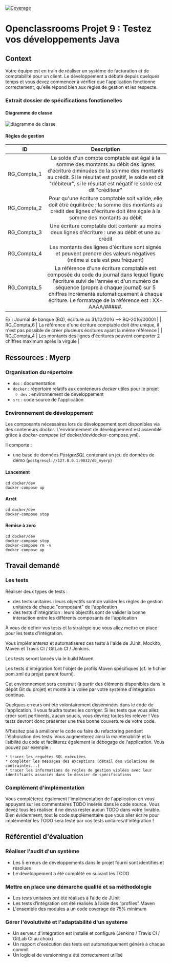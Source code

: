 [![Coverage](https://sonarcloud.io/api/project_badges/measure?project=JordanBgt_OPC_Projet9&metric=coverage)](https://sonarcloud.io/dashboard?id=JordanBgt_OPC_Projet9)

# Openclassrooms Projet 9 : Testez vos développements Java

## Context

Votre équipe est en train de réaliser un système de facturation et de comptabilité pour un client. Le développement a débuté depuis quelques temps et vous devez commencer à vérifier que l'application fonctionne correctement, qu'elle répond bien aux règles de gestion et les respecte.

### Extrait dossier de spécifications fonctionelles 

#### Diagramme de classe 

![diagramme de classe](https://user.oc-static.com/upload/2017/03/09/14890556605444_DC_Comptabilite.png)

#### Règles de gestion

| ID            | Description   |       
| ------------- |:-------------:|
| RG_Compta_1   | Le solde d'un compte comptable est égal à la somme des montants au débit des lignes d'écriture diminuées de la somme des montants au crédit. Si le résultat est positif, le solde est dit "débiteur", si le résultat est négatif le solde est dit "créditeur" |
| RG_Compta_2   | Pour qu'une écriture comptable soit valide, elle doit être équilibrée : la somme des montants au crédit des lignes d'écriture doit être égale à la somme des montants au débit |
| RG_Compta_3   | Une écriture comptable doit contenir au moins deux lignes d'écriture : une au débit et une au crédit |
| RG_Compta_4   | Les montants des lignes d'écriture sont signés et peuvent prendre des valeurs négatives (même si cela est peu fréquent) |
| RG_Compta_5   | La référence d'une écriture comptable est composée du code du journal dans lequel figure l'écriture suivi de l'année et d'un numéro de séquence (propre à chaque journal) sur 5 chiffres incrémenté automatiquement à chaque écriture. Le formatage de la référence est : XX-AAAA/#####.
Ex : Journal de banque (BQ), écriture au 31/12/2016
--> BQ-2016/00001 |
| RG_Compta_6   | La référence d'une écriture comptable doit être unique, il n'est pas possible de créer plusieurs écritures ayant la même référence |
| RG_Compta_4   | Les montants des lignes d'écritures peuvent comporter 2 chiffres maximum après la virgule |

## Ressources : Myerp

### Organisation du répertoire

*   `doc` : documentation
*   `docker` : répertoire relatifs aux conteneurs _docker_ utiles pour le projet
    *   `dev` : environnement de développement
*   `src` : code source de l'application


### Environnement de développement

Les composants nécessaires lors du développement sont disponibles via des conteneurs _docker_.
L'environnement de développement est assemblé grâce à _docker-compose_
(cf docker/dev/docker-compose.yml).

Il comporte :

*   une base de données _PostgreSQL_ contenant un jeu de données de démo (`postgresql://127.0.0.1:9032/db_myerp`)

#### Lancement

    cd docker/dev
    docker-compose up


#### Arrêt

    cd docker/dev
    docker-compose stop


#### Remise à zero

    cd docker/dev
    docker-compose stop
    docker-compose rm -v
    docker-compose up

## Travail demandé

### Les tests 

Réaliser deux types de tests : 
* des tests unitaires : leurs objectifs sont de valider les règles de gestion unitaires de chaque "composant" de l'application
* des tests d'intégration : leurs objectifs sont de valider la bonne interaction entre les différents composants de l'application

À vous de définir vos tests et la stratégie que vous allez mettre en place pour les tests d'intégration.

Vous implémenterez et automatiserez ces tests à l'aide de JUnit, Mockito, Maven et Travis CI / GitLab CI / Jenkins.

Les tests seront lancés via le build Maven.

Les tests d'intégration font l'objet de profils Maven spécifiques (cf. le fichier pom.xml du projet parent fourni).

Cet environnement sera construit (à partir des éléments disponibles dans le dépôt Git du projet) et monté à la volée par votre système d'intégration continue.

Quelques erreurs ont été volontairement disséminées dans le code de l'application. Il vous faudra toutes les corriger.
Si les tests que vous allez créer sont pertinents, aucun soucis, vous devriez toutes les relever !
Vos tests devront donc présenter une très bonne couverture de votre code.



N'hésitez pas à améliorer le code ou faire du refactoring pendant l'élaboration des tests. Vous augmenterez ainsi la maintenabilité et la lisibilité du code et faciliterez également le débogage de l'application.
Vous pouvez par exemple :

    * tracer les requêtes SQL exécutées
    * compléter les messages des exceptions (détail des violations de contraintes...)
    * tracer les informations de règles de gestion violées avec leur identifiants associés dans le dossier de spécifications

### Complément d'implémentation

Vous compléterez également l'implémentation de l'application en vous appuyant sur les commentaires TODO insérés dans le code source. Vous devez tous les réaliser, il ne devra rester aucun TODO dans votre livrable.
Bien évidemment, tout le code supplémentaire que vous aller écrire pour implémenter les TODO sera testé par vos tests unitaires/d'intégration !


## Référentiel d'évaluation

### Réaliser l'audit d'un système

* Les 5 erreurs de développements dans le projet fourni sont identifiés et résolues
* Le développement a été complété en suivant les TODO

### Mettre en place une démarche qualité et sa méthodologie

* Les tests unitaires ont été réalisés à l’aide de JUnit
* Les tests d’intégration ont été réalisés à l’aide des “profiles” Maven
* L'ensemble des modules a un code coverage de 75% minimum

### Gérer l'évolutivité et l'adaptabilité d'un système

* Un serveur d'intégration est installé et configuré (Jenkins / Travis CI / GitLab CI au choix)
* Un rapport d'exécution des tests est automatiquement généré à chaque commit
* Un logiciel de versionning a été correctement utilisé
